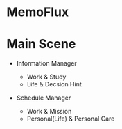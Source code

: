 # MemoFlux


# Main Scene
- Information Manager
    - Work & Study
    - Life & Decsion Hint

- Schedule Manager
    - Work & Mission 
    - Personal(Life) & Personal Care